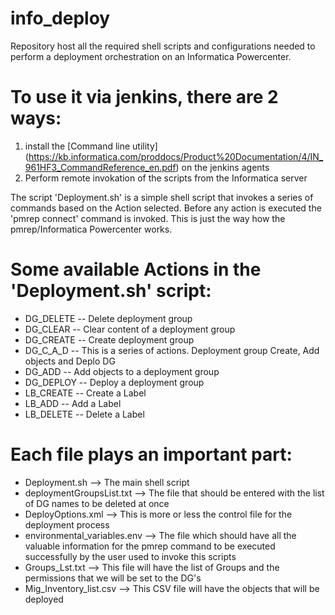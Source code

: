 # info_deploy

Repository host all the required shell scripts and configurations needed to perform a deployment
orchestration on an Informatica Powercenter.

# To use it via jenkins, there are 2 ways:
1. install the [Command line utility] (https://kb.informatica.com/proddocs/Product%20Documentation/4/IN_961HF3_CommandReference_en.pdf) on the jenkins agents
2. Perform remote invokation of the scripts from the Informatica server

The script 'Deployment.sh' is a simple shell script that invokes a series of commands based on the Action selected. Before any action is executed the 'pmrep connect' command is invoked. This is just the way how the pmrep/Informatica Powercenter works.

# Some available Actions in the 'Deployment.sh' script:

- DG_DELETE  -- Delete deployment group
- DG_CLEAR   -- Clear content of a deployment group
- DG_CREATE  -- Create deployment group
- DG_C_A_D   -- This is a series of actions. Deployment group Create, Add objects and Deplo DG
- DG_ADD     -- Add objects to a deployment group
- DG_DEPLOY  -- Deploy a deployment group
- LB_CREATE  -- Create a Label
- LB_ADD     -- Add a Label
- LB_DELETE  -- Delete a Label

# Each file plays an important part:
- Deployment.sh  --> The main shell script
- deploymentGroupsList.txt  --> The file that should be entered with the list of DG names to be deleted at once
- DeployOptions.xml  --> This is more or less the control file for the deployment process
- environmental_variables.env  --> The file which should have all the valuable information for the pmrep command to be executed successfully by the user used to invoke this scripts
- Groups_Lst.txt   --> This file will have the list of Groups and the permissions that we will be set to the DG's
- Mig_Inventory_list.csv  --> This CSV file will have the objects that will be deployed
